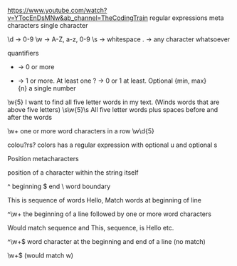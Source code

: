 https://www.youtube.com/watch?v=YTocEnDsMNw&ab_channel=TheCodingTrain
regular expressions
meta characters 
single character 

\d  ->  0-9
\w  -> A-Z, a-z, 0-9
\s  -> whitespace
.  -> any character whatsoever

quantifiers 

*  ->  0 or more
+  ->  1 or more. At least one
?  ->  0 or 1   at least. Optional
{min, max}  
{n} a single number

\w{5}   I want to find all five letter words in my text. (Winds words that are above five letters)
\s\w{5}\s   All five letter words plus spaces before and after the words

\w+ one or more word characters in a row
\w\d{5}

colou?rs? colors has a regular expression with optional u and optional s

Position metacharacters 

position of a character within the string itself

^   beginning 
$   end 
\   word boundary

This 
is 
sequence of words
Hello,
Match words at beginning of line

^\w+ the beginning of a line followed by one or more word characters 

Would match sequence and This, sequence, is Hello etc.

^\w+$ word character at the beginning and end of a line (no match)

\w+$ (would match w)



